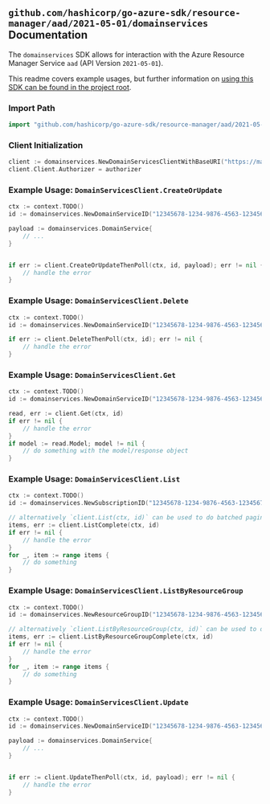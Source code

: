 
## `github.com/hashicorp/go-azure-sdk/resource-manager/aad/2021-05-01/domainservices` Documentation

The `domainservices` SDK allows for interaction with the Azure Resource Manager Service `aad` (API Version `2021-05-01`).

This readme covers example usages, but further information on [using this SDK can be found in the project root](https://github.com/hashicorp/go-azure-sdk/tree/main/docs).

### Import Path

```go
import "github.com/hashicorp/go-azure-sdk/resource-manager/aad/2021-05-01/domainservices"
```


### Client Initialization

```go
client := domainservices.NewDomainServicesClientWithBaseURI("https://management.azure.com")
client.Client.Authorizer = authorizer
```


### Example Usage: `DomainServicesClient.CreateOrUpdate`

```go
ctx := context.TODO()
id := domainservices.NewDomainServiceID("12345678-1234-9876-4563-123456789012", "example-resource-group", "domainServiceValue")

payload := domainservices.DomainService{
	// ...
}


if err := client.CreateOrUpdateThenPoll(ctx, id, payload); err != nil {
	// handle the error
}
```


### Example Usage: `DomainServicesClient.Delete`

```go
ctx := context.TODO()
id := domainservices.NewDomainServiceID("12345678-1234-9876-4563-123456789012", "example-resource-group", "domainServiceValue")

if err := client.DeleteThenPoll(ctx, id); err != nil {
	// handle the error
}
```


### Example Usage: `DomainServicesClient.Get`

```go
ctx := context.TODO()
id := domainservices.NewDomainServiceID("12345678-1234-9876-4563-123456789012", "example-resource-group", "domainServiceValue")

read, err := client.Get(ctx, id)
if err != nil {
	// handle the error
}
if model := read.Model; model != nil {
	// do something with the model/response object
}
```


### Example Usage: `DomainServicesClient.List`

```go
ctx := context.TODO()
id := domainservices.NewSubscriptionID("12345678-1234-9876-4563-123456789012")

// alternatively `client.List(ctx, id)` can be used to do batched pagination
items, err := client.ListComplete(ctx, id)
if err != nil {
	// handle the error
}
for _, item := range items {
	// do something
}
```


### Example Usage: `DomainServicesClient.ListByResourceGroup`

```go
ctx := context.TODO()
id := domainservices.NewResourceGroupID("12345678-1234-9876-4563-123456789012", "example-resource-group")

// alternatively `client.ListByResourceGroup(ctx, id)` can be used to do batched pagination
items, err := client.ListByResourceGroupComplete(ctx, id)
if err != nil {
	// handle the error
}
for _, item := range items {
	// do something
}
```


### Example Usage: `DomainServicesClient.Update`

```go
ctx := context.TODO()
id := domainservices.NewDomainServiceID("12345678-1234-9876-4563-123456789012", "example-resource-group", "domainServiceValue")

payload := domainservices.DomainService{
	// ...
}


if err := client.UpdateThenPoll(ctx, id, payload); err != nil {
	// handle the error
}
```
